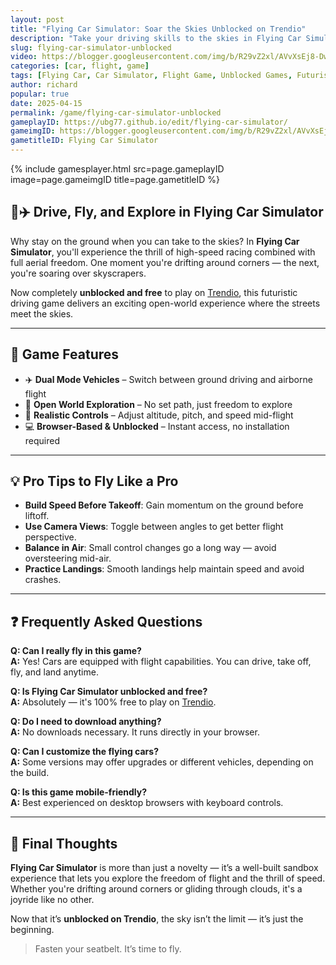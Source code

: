 ```yaml
---
layout: post
title: "Flying Car Simulator: Soar the Skies Unblocked on Trendio"
description: "Take your driving skills to the skies in Flying Car Simulator — a futuristic flight-driving hybrid game now unblocked and free to play on Trendio."
slug: flying-car-simulator-unblocked
video: https://blogger.googleusercontent.com/img/b/R29vZ2xl/AVvXsEj8-DwgQhBUmkfAOBlrrjlZtEl3M1wF2dXtLPlK4cYgEdleyh4c1OPb1tf_oODa_yWvQpcd_8JyGRERo3co2_JXyE_vosztQn2pC9BFxA_OgjikkaXDq6CtFgvde4lpACoE-v1B8L5GVyKUohw0oLc6wC9iWYlY9lFO7qWlmvpF2hqLE3ku2lJk1uK7KAY/s600/flying-car-simulator-logo.webp
categories: [car, flight, game]
tags: [Flying Car, Car Simulator, Flight Game, Unblocked Games, Futuristic Driving]
author: richard
popular: true
date: 2025-04-15
permalink: /game/flying-car-simulator-unblocked
gameplayID: https://ubg77.github.io/edit/flying-car-simulator/
gameimgID: https://blogger.googleusercontent.com/img/b/R29vZ2xl/AVvXsEj8-DwgQhBUmkfAOBlrrjlZtEl3M1wF2dXtLPlK4cYgEdleyh4c1OPb1tf_oODa_yWvQpcd_8JyGRERo3co2_JXyE_vosztQn2pC9BFxA_OgjikkaXDq6CtFgvde4lpACoE-v1B8L5GVyKUohw0oLc6wC9iWYlY9lFO7qWlmvpF2hqLE3ku2lJk1uK7KAY/s600/flying-car-simulator-logo.webp
gametitleID: Flying Car Simulator
---
```


{% include gamesplayer.html
  src=page.gameplayID
  image=page.gameimgID
  title=page.gametitleID
%}

## 🚗✈️ Drive, Fly, and Explore in Flying Car Simulator

Why stay on the ground when you can take to the skies? In **Flying Car Simulator**, you'll experience the thrill of high-speed racing combined with full aerial freedom. One moment you're drifting around corners — the next, you're soaring over skyscrapers.

Now completely **unblocked and free** to play on [Trendio](https://www.trendio.homes/), this futuristic driving game delivers an exciting open-world experience where the streets meet the skies.

---

## 🌆 Game Features

- ✈️ **Dual Mode Vehicles** – Switch between ground driving and airborne flight
- 🚀 **Open World Exploration** – No set path, just freedom to explore
- 🧭 **Realistic Controls** – Adjust altitude, pitch, and speed mid-flight
- 💻 **Browser-Based & Unblocked** – Instant access, no installation required

---

## 💡 Pro Tips to Fly Like a Pro

- **Build Speed Before Takeoff**: Gain momentum on the ground before liftoff.
- **Use Camera Views**: Toggle between angles to get better flight perspective.
- **Balance in Air**: Small control changes go a long way — avoid oversteering mid-air.
- **Practice Landings**: Smooth landings help maintain speed and avoid crashes.

---

## ❓ Frequently Asked Questions

**Q: Can I really fly in this game?**  
**A:** Yes! Cars are equipped with flight capabilities. You can drive, take off, fly, and land anytime.

**Q: Is Flying Car Simulator unblocked and free?**  
**A:** Absolutely — it's 100% free to play on [Trendio](https://www.trendio.homes/).

**Q: Do I need to download anything?**  
**A:** No downloads necessary. It runs directly in your browser.

**Q: Can I customize the flying cars?**  
**A:** Some versions may offer upgrades or different vehicles, depending on the build.

**Q: Is this game mobile-friendly?**  
**A:** Best experienced on desktop browsers with keyboard controls.

---

## 🏁 Final Thoughts

**Flying Car Simulator** is more than just a novelty — it’s a well-built sandbox experience that lets you explore the freedom of flight and the thrill of speed. Whether you're drifting around corners or gliding through clouds, it's a joyride like no other.

Now that it’s **unblocked on Trendio**, the sky isn’t the limit — it’s just the beginning.

> Fasten your seatbelt. It’s time to fly.
